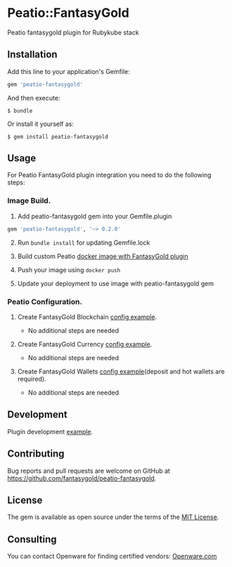 # Peatio::FantasyGold

Peatio fantasygold plugin for Rubykube stack

## Installation

Add this line to your application's Gemfile:

```ruby
gem 'peatio-fantasygold'
```

And then execute:

    $ bundle

Or install it yourself as:

    $ gem install peatio-fantasygold

## Usage

For Peatio FantasyGold plugin integration you need to do the following steps:

### Image Build.

1. Add peatio-fantasygold gem into your Gemfile.plugin
```ruby
gem 'peatio-fantasygold', '~> 0.2.0'
```

2. Run `bundle install` for updating Gemfile.lock

3. Build custom Peatio [docker image with FantasyGold plugin](https://github.com/rubykube/peatio/blob/master/docs/plugins.md#build)

4. Push your image using `docker push`

5. Update your deployment to use image with peatio-fantasygold gem

### Peatio Configuration.

1. Create FantasyGold Blockchain [config example](../config/blockchains.yml).
    * No additional steps are needed

2. Create FantasyGold Currency [config example](../config/currencies.yml).
    * No additional steps are needed

3. Create FantasyGold Wallets [config example](../config/wallets.yml)(deposit and hot wallets are required).
    * No additional steps are needed


## Development

Plugin development [example](https://github.com/rubykube/peatio/blob/master/docs/coins/development.md).

## Contributing

Bug reports and pull requests are welcome on GitHub at https://github.com/fantasygold/peatio-fantasygold.

## License

The gem is available as open source under the terms of the [MIT License](https://opensource.org/licenses/MIT).

## Consulting

You can contact Openware for finding certified vendors:
[Openware.com](https://www.openware.com)
